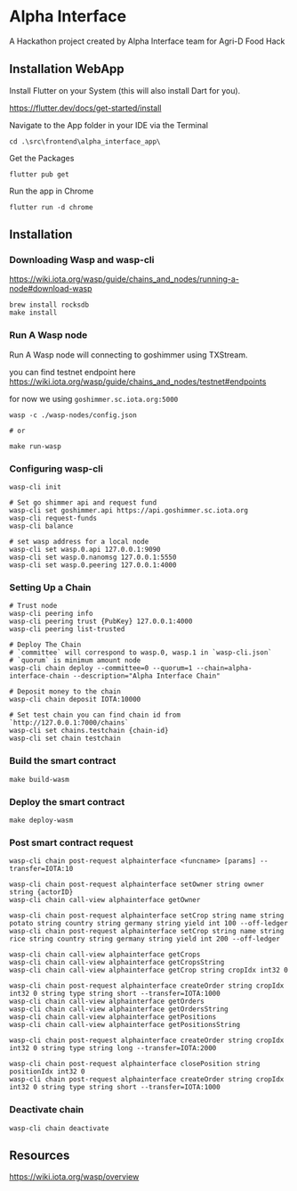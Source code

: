 # Alpha Interface

A Hackathon project created by Alpha Interface team for Agri-D Food Hack

## Installation WebApp

Install Flutter on your System (this will also install Dart for you).

<https://flutter.dev/docs/get-started/install>

Navigate to the App folder in your IDE via the Terminal

```SHELL
cd .\src\frontend\alpha_interface_app\ 
```

Get the Packages

```SHELL
flutter pub get
```

Run the app in Chrome

```SHELL
flutter run -d chrome
```

## Installation

### Downloading Wasp and wasp-cli

<https://wiki.iota.org/wasp/guide/chains_and_nodes/running-a-node#download-wasp>

```SHELL
brew install rocksdb
make install
```

### Run A Wasp node

Run A Wasp node will connecting to goshimmer using TXStream.

you can find testnet endpoint here <https://wiki.iota.org/wasp/guide/chains_and_nodes/testnet#endpoints>

for now we using `goshimmer.sc.iota.org:5000`

```Shell
wasp -c ./wasp-nodes/config.json

# or

make run-wasp
```

### Configuring wasp-cli

```shell
wasp-cli init

# Set go shimmer api and request fund
wasp-cli set goshimmer.api https://api.goshimmer.sc.iota.org
wasp-cli request-funds
wasp-cli balance

# set wasp address for a local node
wasp-cli set wasp.0.api 127.0.0.1:9090
wasp-cli set wasp.0.nanomsg 127.0.0.1:5550
wasp-cli set wasp.0.peering 127.0.0.1:4000
```

### Setting Up a Chain

```Shell
# Trust node
wasp-cli peering info
wasp-cli peering trust {PubKey} 127.0.0.1:4000
wasp-cli peering list-trusted

# Deploy The Chain
# `committee` will correspond to wasp.0, wasp.1 in `wasp-cli.json`
# `quorum` is minimum amount node
wasp-cli chain deploy --committee=0 --quorum=1 --chain=alpha-interface-chain --description="Alpha Interface Chain"

# Deposit money to the chain
wasp-cli chain deposit IOTA:10000

# Set test chain you can find chain id from `http://127.0.0.1:7000/chains`
wasp-cli set chains.testchain {chain-id}
wasp-cli set chain testchain
```

### Build the smart contract

```shell
make build-wasm
```

### Deploy the smart contract

```Shell
make deploy-wasm
```

### Post smart contract request

```Shell
wasp-cli chain post-request alphainterface <funcname> [params] --transfer=IOTA:10

wasp-cli chain post-request alphainterface setOwner string owner string {actorID}
wasp-cli chain call-view alphainterface getOwner

wasp-cli chain post-request alphainterface setCrop string name string potato string country string germany string yield int 100 --off-ledger
wasp-cli chain post-request alphainterface setCrop string name string rice string country string germany string yield int 200 --off-ledger

wasp-cli chain call-view alphainterface getCrops
wasp-cli chain call-view alphainterface getCropsString
wasp-cli chain call-view alphainterface getCrop string cropIdx int32 0

wasp-cli chain post-request alphainterface createOrder string cropIdx int32 0 string type string short --transfer=IOTA:1000
wasp-cli chain call-view alphainterface getOrders
wasp-cli chain call-view alphainterface getOrdersString
wasp-cli chain call-view alphainterface getPositions
wasp-cli chain call-view alphainterface getPositionsString

wasp-cli chain post-request alphainterface createOrder string cropIdx int32 0 string type string long --transfer=IOTA:2000

wasp-cli chain post-request alphainterface closePosition string positionIdx int32 0
wasp-cli chain post-request alphainterface createOrder string cropIdx int32 0 string type string short --transfer=IOTA:1000
```

### Deactivate chain

```SHELL
wasp-cli chain deactivate
```

## Resources

<https://wiki.iota.org/wasp/overview>
